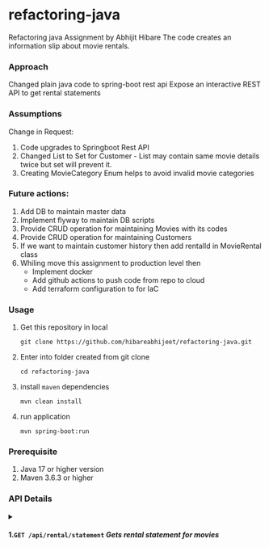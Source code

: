 # refactoring-java
 Refactoring java Assignment by Abhijit Hibare
 The code creates an information slip about movie rentals.
 
### Approach
Changed plain java code to spring-boot rest api 
Expose an interactive REST API to get rental statements

### Assumptions
Change in Request:
1. Code upgrades to Springboot Rest API
2. Changed List to Set for Customer - List may contain same movie details twice but set will prevent it.
3. Creating MovieCategory Enum helps to avoid invalid movie categories 


### Future actions:
1. Add DB to maintain master data
2. Implement flyway to maintain DB scripts
3. Provide CRUD operation for maintaining Movies with its codes
4. Provide CRUD operation for maintaining Customers
5. If we want to maintain customer history then add rentalId in MovieRental class
6. Whiling move this assignment to production level then
    - Implement docker
    - Add github actions to push code from repo to cloud
    - Add terraform configuration to for IaC

### Usage

1. Get this repository in local
   ```shell
   git clone https://github.com/hibareabhijeet/refactoring-java.git
   ```
2. Enter into folder created from git clone
   ```shell
   cd refactoring-java
   ```
3. install `maven` dependencies
   ```shell
   mvn clean install
   ``` 
3. run application
   ```shell
   mvn spring-boot:run
   ```
### Prerequisite
1. Java 17 or higher version 
2. Maven 3.6.3 or higher

### API Details
<details>
<summary>

#### 1.`GET /api/rental/statement` _Gets rental statement for movies_
</summary>
<p>

###### Request
```postman
Import file to postman from src/main/resources/templates/refactoring-java.postman_collection.json

Or
```

```curl
curl --location --request GET 'localhost:8080/api/rental/statement' \
--header 'Content-Type: application/json' \
--data '{
	"name": "Tom",
	"rentals": [
		{
			"movieId": "F001",
			"days": 3
		},
		{
			"movieId": "F002",
			"days": 1
		}
	]
}'
```
</p>

<p>

###### Response
```
Rental Record for Tom
	You've Got Mail	3.5
	Matrix	2.0
Amount owed is 5.5
You earned 2 frequent points
```
</p>
</details>


